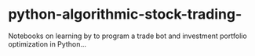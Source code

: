 # python-algorithmic-stock-trading-
Notebooks on learning by to program a trade bot and investment portfolio optimization in Python...
